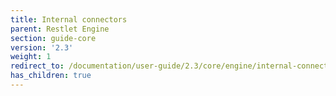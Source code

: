 ```yaml
---
title: Internal connectors
parent: Restlet Engine
section: guide-core
version: '2.3'
weight: 1
redirect_to: /documentation/user-guide/2.3/core/engine/internal-connectors/overview
has_children: true
---
```

